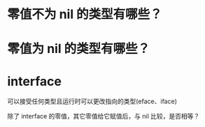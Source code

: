 # 零值不为 nil 的类型有哪些？

# 零值为 nil 的类型有哪些？

# interface

可以接受任何类型且运行时可以更改指向的类型(eface、iface)

除了 interface 的零值，其它零值给它赋值后，与 nil 比较，是否相等？
